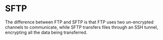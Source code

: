 # SFTP

The difference between FTP and SFTP is that FTP uses two un-encrypted channels to communicate, while SFTP transfers files through an SSH tunnel, encrypting all the data being transferred.
